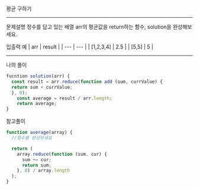 평균 구하기

---

문제설명
정수를 담고 있는 배열 arr의 평균값을 return하는 함수, solution을 완성해보세요.

입출력 예
| arr | result |
| --- | --- |
| [1,2,3,4] | 2.5 |
| [5,5] | 5 |

---

나의 풀이

```javascript
fucntion solution(arr) {
  const result = arr.reduce(function add (sum, currValue) {
  return sum + currValue;
  }, 0);
    const average = result / arr.length;
    return average;
}
```

참고풀이

```javascript
function average(array) {
  //함수를 완성하세요

  return (
    array.reduce(function (sum, cur) {
      sum += cur;
      return sum;
    }, 0) / array.length
  );
}
```
